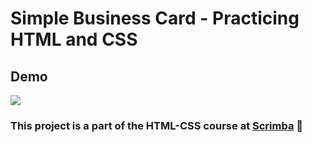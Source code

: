 # Simple Business Card - Practicing HTML and CSS

## Demo

![](images//screen-capture.gif)


### This project is a part of the HTML-CSS course at [Scrimba](https://scrimba.com) 🚀
